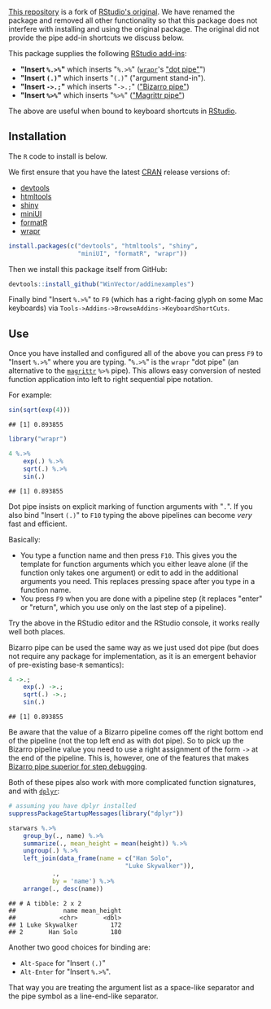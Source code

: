 
<!-- README.md is generated from README.Rmd. Please edit that file -->
[This repository](https://github.com/WinVector/addinexamplesWV) is a fork of [RStudio's original](https://github.com/rstudio/addinexamples). We have renamed the package and removed all other functionality so that this package does not interfere with installing and using the original package. The original did not provide the pipe add-in shortcuts we discuss below.

This package supplies the following [RStudio add-ins](https://rstudio.github.io/rstudioaddins/):

-   **"Insert `%.>%`"** which inserts "`%.>%`" ([`wrapr`](https://winvector.github.io/wrapr/)'s ["dot pipe"](https://winvector.github.io/wrapr/articles/dot_pipe.html)")
-   **"Insert `(.)`"** which inserts "`(.)`" ("argument stand-in").
-   **"Insert `->.;`"** which inserts "`->.;`" (["Bizarro pipe"](http://www.win-vector.com/blog/2016/12/magrittrs-doppelganger/))
-   **"Insert `%>%`"** which inserts "`%>%`" (["Magrittr pipe"](https://CRAN.R-project.org/package=magrittr))

The above are useful when bound to keyboard shortcuts in [RStudio](https://www.rstudio.com/products/RStudio/).

Installation
------------

The `R` code to install is below.

We first ensure that you have the latest [CRAN](https://cran.r-project.org) release versions of:

-   [devtools](https://github.com/hadley/devtools)
-   [htmltools](https://github.com/rstudio/htmltools)
-   [shiny](https://github.com/rstudio/shiny)
-   [miniUI](https://github.com/rstudio/miniUI)
-   [formatR](https://CRAN.R-project.org/package=formatR)
-   [wrapr](https://CRAN.R-project.org/package=wrapr)

``` r
install.packages(c("devtools", "htmltools", "shiny", 
                   "miniUI", "formatR", "wrapr"))
```

Then we install this package itself from GitHub:

``` r
devtools::install_github("WinVector/addinexamples")
```

Finally bind "Insert `%.>%`" to `F9` (which has a right-facing glyph on some Mac keyboards) via `Tools->Addins->BrowseAddins->KeyboardShortCuts`.

Use
---

Once you have installed and configured all of the above you can press `F9` to "Insert `%.>%`" where you are typing. "`%.>%`" is the `wrapr` "dot pipe" (an alternative to the [`magrittr`](https://CRAN.R-project.org/package=magrittr) `%>%` pipe). This allows easy conversion of nested function application into left to right sequential pipe notation.

For example:

``` r
sin(sqrt(exp(4)))
```

    ## [1] 0.893855

``` r
library("wrapr")

4 %.>%
    exp(.) %.>%
    sqrt(.) %.>%
    sin(.)
```

    ## [1] 0.893855

Dot pipe insists on explicit marking of function arguments with "`.`". If you also bind "Insert `(.)`" to `F10` typing the above pipelines can become *very* fast and efficient.

Basically:

-   You type a function name and then press `F10`. This gives you the template for function arguments which you either leave alone (if the function only takes one argument) or edit to add in the additional arguments you need. This replaces pressing space after you type in a function name.
-   You press `F9` when you are done with a pipeline step (it replaces "enter" or "return", which you use only on the last step of a pipeline).

Try the above in the RStudio editor and the RStudio console, it works really well both places.

Bizarro pipe can be used the same way as we just used dot pipe (but does not require any package for implementation, as it is an emergent behavior of pre-existing base-`R` semantics):

``` r
4 ->.;
    exp(.) ->.;
    sqrt(.) ->.;
    sin(.)
```

    ## [1] 0.893855

Be aware that the value of a Bizarro pipeline comes off the right bottom end of the pipeline (not the top left end as with dot pipe). So to pick up the Bizarro pipeline value you need to use a right assignment of the form `->` at the end of the pipeline. This is, however, one of the features that makes [Bizarro pipe superior for step debugging](http://www.win-vector.com/blog/2017/01/using-the-bizarro-pipe-to-debug-magrittr-pipelines-in-r/).

Both of these pipes also work with more complicated function signatures, and with [`dplyr`](https://CRAN.R-project.org/package=dplyr):

``` r
# assuming you have dplyr installed
suppressPackageStartupMessages(library("dplyr"))

starwars %.>%
    group_by(., name) %.>%
    summarize(., mean_height = mean(height)) %.>%
    ungroup(.) %.>%
    left_join(data_frame(name = c("Han Solo", 
                                "Luke Skywalker")), 
            ., 
            by = 'name') %.>%
    arrange(., desc(name))
```

    ## # A tibble: 2 x 2
    ##             name mean_height
    ##            <chr>       <dbl>
    ## 1 Luke Skywalker         172
    ## 2       Han Solo         180

Another two good choices for binding are:

-   `Alt-Space` for "Insert `(.)`"
-   `Alt-Enter` for "Insert `%.>%`".

That way you are treating the argument list as a space-like separator and the pipe symbol as a line-end-like separator.
